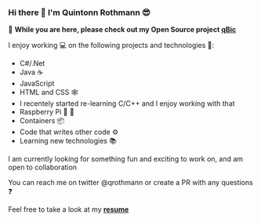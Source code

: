 ### Hi there 👋 I'm Quintonn Rothmann 😎

👋 **While you are here, please check out my Open Source project [qBic](https://github.com/quintonn/qBic)**

I enjoy working 💻 on the following projects and technologies 💼:

- C#/.Net
- Java ☕
- JavaScript
- HTML and CSS 🕸️
- I recentely started re-learning C/C++ and I enjoy working with that
- Raspberry Pi 🍒 🥧
- Containers 📦
- Code that writes other code ⚙️
- Learning new technologies 📚

I am currently looking for something fun and exciting to work on, and am open to collaboration

You can reach me on twitter @qrothmann or create a PR with any questions ❓

Feel free to take a look at my **[resume](/resume.md)**
